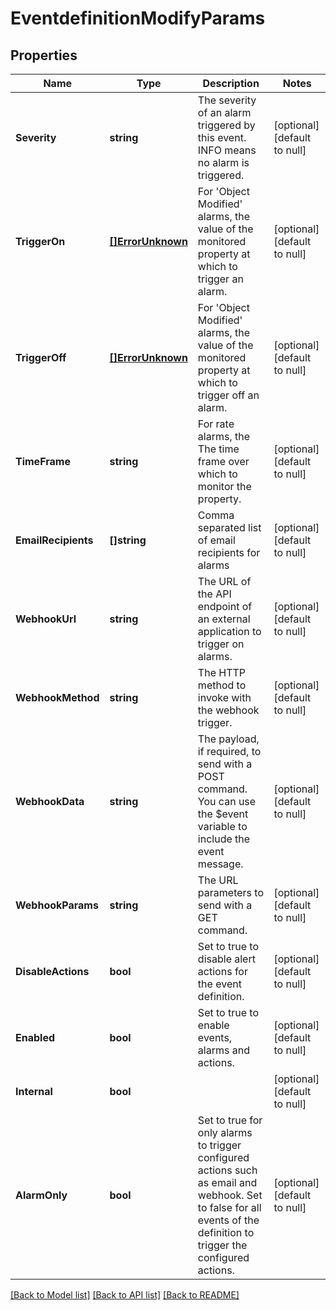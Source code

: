 # EventdefinitionModifyParams

## Properties
Name | Type | Description | Notes
------------ | ------------- | ------------- | -------------
**Severity** | **string** | The severity of an alarm triggered by this event. INFO means no alarm is triggered. | [optional] [default to null]
**TriggerOn** | [**[]ErrorUnknown**](.md) | For &#39;Object Modified&#39; alarms, the value of the monitored property at which to trigger an alarm. | [optional] [default to null]
**TriggerOff** | [**[]ErrorUnknown**](.md) | For &#39;Object Modified&#39; alarms, the value of the monitored property at which to trigger off an alarm.  | [optional] [default to null]
**TimeFrame** | **string** | For rate alarms, the The time frame over which to monitor the property. | [optional] [default to null]
**EmailRecipients** | **[]string** | Comma separated list of email recipients for alarms | [optional] [default to null]
**WebhookUrl** | **string** | The URL of the API endpoint of an external application to trigger on alarms. | [optional] [default to null]
**WebhookMethod** | **string** | The HTTP method to invoke with the webhook trigger. | [optional] [default to null]
**WebhookData** | **string** | The payload, if required, to send with a POST command. You can use the $event variable to include the event message. | [optional] [default to null]
**WebhookParams** | **string** | The URL parameters to send with a GET command. | [optional] [default to null]
**DisableActions** | **bool** | Set to true to disable alert actions for the event definition. | [optional] [default to null]
**Enabled** | **bool** | Set to true to enable events, alarms and actions. | [optional] [default to null]
**Internal** | **bool** |  | [optional] [default to null]
**AlarmOnly** | **bool** | Set to true for only alarms to trigger configured actions such as email and webhook. Set to false for all events of the definition to trigger the configured actions. | [optional] [default to null]

[[Back to Model list]](../README.md#documentation-for-models) [[Back to API list]](../README.md#documentation-for-api-endpoints) [[Back to README]](../README.md)


